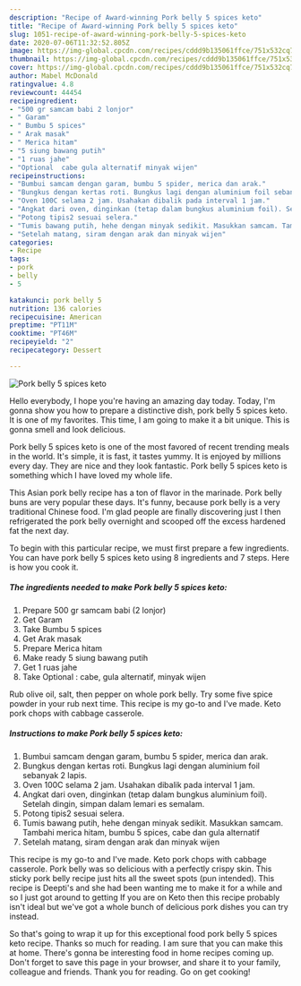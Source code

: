 ```yaml
---
description: "Recipe of Award-winning Pork belly 5 spices keto"
title: "Recipe of Award-winning Pork belly 5 spices keto"
slug: 1051-recipe-of-award-winning-pork-belly-5-spices-keto
date: 2020-07-06T11:32:52.805Z
image: https://img-global.cpcdn.com/recipes/cddd9b135061ffce/751x532cq70/pork-belly-5-spices-keto-foto-resep-utama.jpg
thumbnail: https://img-global.cpcdn.com/recipes/cddd9b135061ffce/751x532cq70/pork-belly-5-spices-keto-foto-resep-utama.jpg
cover: https://img-global.cpcdn.com/recipes/cddd9b135061ffce/751x532cq70/pork-belly-5-spices-keto-foto-resep-utama.jpg
author: Mabel McDonald
ratingvalue: 4.8
reviewcount: 44454
recipeingredient:
- "500 gr samcam babi 2 lonjor"
- " Garam"
- " Bumbu 5 spices"
- " Arak masak"
- " Merica hitam"
- "5 siung bawang putih"
- "1 ruas jahe"
- "Optional  cabe gula alternatif minyak wijen"
recipeinstructions:
- "Bumbui samcam dengan garam, bumbu 5 spider, merica dan arak."
- "Bungkus dengan kertas roti. Bungkus lagi dengan aluminium foil sebanyak 2 lapis."
- "Oven 100C selama 2 jam. Usahakan dibalik pada interval 1 jam."
- "Angkat dari oven, dinginkan (tetap dalam bungkus aluminium foil). Setelah dingin, simpan dalam lemari es semalam."
- "Potong tipis2 sesuai selera."
- "Tumis bawang putih, hehe dengan minyak sedikit. Masukkan samcam. Tambahi merica hitam, bumbu 5 spices, cabe dan gula alternatif"
- "Setelah matang, siram dengan arak dan minyak wijen"
categories:
- Recipe
tags:
- pork
- belly
- 5

katakunci: pork belly 5 
nutrition: 136 calories
recipecuisine: American
preptime: "PT11M"
cooktime: "PT46M"
recipeyield: "2"
recipecategory: Dessert

---
```



![Pork belly 5 spices keto](https://img-global.cpcdn.com/recipes/cddd9b135061ffce/751x532cq70/pork-belly-5-spices-keto-foto-resep-utama.jpg)

Hello everybody, I hope you're having an amazing day today. Today, I'm gonna show you how to prepare a distinctive dish, pork belly 5 spices keto. It is one of my favorites. This time, I am going to make it a bit unique. This is gonna smell and look delicious.

Pork belly 5 spices keto is one of the most favored of recent trending meals in the world. It's simple, it is fast, it tastes yummy. It is enjoyed by millions every day. They are nice and they look fantastic. Pork belly 5 spices keto is something which I have loved my whole life.

This Asian pork belly recipe has a ton of flavor in the marinade. Pork belly buns are very popular these days. It&#39;s funny, because pork belly is a very traditional Chinese food. I&#39;m glad people are finally discovering just I then refrigerated the pork belly overnight and scooped off the excess hardened fat the next day.


To begin with this particular recipe, we must first prepare a few ingredients. You can have pork belly 5 spices keto using 8 ingredients and 7 steps. Here is how you cook it.

<!--inarticleads1-->

##### The ingredients needed to make Pork belly 5 spices keto:

1. Prepare 500 gr samcam babi (2 lonjor)
1. Get  Garam
1. Take  Bumbu 5 spices
1. Get  Arak masak
1. Prepare  Merica hitam
1. Make ready 5 siung bawang putih
1. Get 1 ruas jahe
1. Take Optional : cabe, gula alternatif, minyak wijen


Rub olive oil, salt, then pepper on whole pork belly. Try some five spice powder in your rub next time. This recipe is my go-to and I&#39;ve made. Keto pork chops with cabbage casserole. 

<!--inarticleads2-->

##### Instructions to make Pork belly 5 spices keto:

1. Bumbui samcam dengan garam, bumbu 5 spider, merica dan arak.
1. Bungkus dengan kertas roti. Bungkus lagi dengan aluminium foil sebanyak 2 lapis.
1. Oven 100C selama 2 jam. Usahakan dibalik pada interval 1 jam.
1. Angkat dari oven, dinginkan (tetap dalam bungkus aluminium foil). Setelah dingin, simpan dalam lemari es semalam.
1. Potong tipis2 sesuai selera.
1. Tumis bawang putih, hehe dengan minyak sedikit. Masukkan samcam. Tambahi merica hitam, bumbu 5 spices, cabe dan gula alternatif
1. Setelah matang, siram dengan arak dan minyak wijen


This recipe is my go-to and I&#39;ve made. Keto pork chops with cabbage casserole. Pork belly was so delicious with a perfectly crispy skin. This sticky pork belly recipe just hits all the sweet spots (pun intended). This recipe is Deepti&#39;s and she had been wanting me to make it for a while and so I just got around to getting If you are on Keto then this recipe probably isn&#39;t ideal but we&#39;ve got a whole bunch of delicious pork dishes you can try instead. 

So that's going to wrap it up for this exceptional food pork belly 5 spices keto recipe. Thanks so much for reading. I am sure that you can make this at home. There's gonna be interesting food in home recipes coming up. Don't forget to save this page in your browser, and share it to your family, colleague and friends. Thank you for reading. Go on get cooking!
